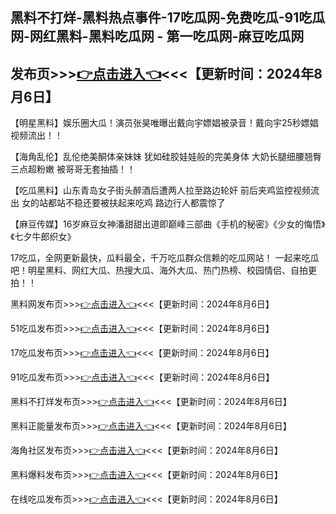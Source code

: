 黑料不打烊-黑料热点事件-17吃瓜网-免费吃瓜-91吃瓜网-网红黑料-黑料吃瓜网 - 第一吃瓜网-麻豆吃瓜网
------------------------
发布页>>><a href="https://heiliaoktv.github.io/chigua.github.io/">👉点击进入👈</a><<<【更新时间：2024年8月6日】
------------------------
【明星黑料】娱乐圈大瓜！演员张昊唯曝出戴向宇嫖娼被录音！戴向宇25秒嫖娼视频流出！！

【海角乱伦】乱伦绝美酮体亲妹妹 犹如硅胶娃娃般的完美身体 大奶长腿细腰翘臀 三点超粉嫩 被哥哥无套抽插！！

【吃瓜黑料】山东青岛女子街头醉酒后遭两人拉至路边轮奸 前后夹鸡监控视频流出 女的站都站不稳还要被扶起来吃鸡 路边行人都震惊了

【麻豆传媒】16岁麻豆女神潘甜甜出道即巅峰三部曲《手机的秘密》《少女的悔悟》《七夕牛郎织女》

17吃瓜，全网更新最快，瓜料最全，千万吃瓜群众信赖的吃瓜网站！ 一起来吃瓜吧！明星黑料、网红大瓜、热搜大瓜、海外大瓜、热门热榜、校园情侣、自拍更拍！！

黑料网发布页>>><a href="https://jige1999.github.io/haijiaoshequ.github.io/">👉点击进入👈</a><<<【更新时间：2024年8月6日】
 
51吃瓜发布页>>><a href="https://jige1999.github.io/dujiabaoliao.github.io/">👉点击进入👈</a><<<【更新时间：2024年8月6日】
 
17吃瓜发布页>>><a href="https://jige1999.github.io/heiliaowang.github.io/">👉点击进入👈</a><<<【更新时间：2024年8月6日】
 
91吃瓜发布页>>><a href="https://jige1999.github.io/heiliao.github.io/">👉点击进入👈</a><<<【更新时间：2024年8月6日】
 
黑料不打烊发布页>>><a href="https://jige1999.github.io/chigua.github.io/">👉点击进入👈</a><<<【更新时间：2024年8月6日】
 
黑料正能量发布页>>><a href="https://baoliaowang.github.io/heiliaowang.github.io/">👉点击进入👈</a><<<【更新时间：2024年8月6日】
 
海角社区发布页>>><a href="https://heiliaoktv.github.io/chigua.github.io/">👉点击进入👈</a><<<【更新时间：2024年8月6日】
 
黑料爆料发布页>>><a href="https://baoliaowang.github.io/chigua51fun.github.io/">👉点击进入👈</a><<<【更新时间：2024年8月6日】

在线吃瓜发布页>>><a href="https://baoliaowang.github.io/caoliushequ.github.io/">👉点击进入👈</a><<<【更新时间：2024年8月6日】
